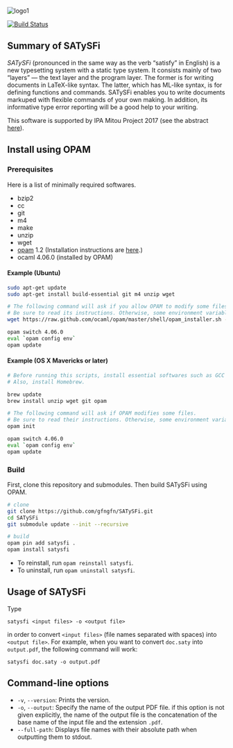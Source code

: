 ![logo1](https://raw.githubusercontent.com/wiki/gfngfn/SATySFi/img/satysfi-logo.png)

[![Build Status](https://travis-ci.org/gfngfn/SATySFi.svg?branch=master)](https://travis-ci.org/gfngfn/SATySFi)

## Summary of SATySFi

*SATySFi* (pronounced in the same way as the verb “satisfy” in English) is a new typesetting system with a static type system. It consists mainly of two “layers” ― the text layer and the program layer. The former is for writing documents in LaTeX-like syntax. The latter, which has ML-like syntax, is for defining functions and commands. SATySFi enables you to write documents markuped with flexible commands of your own making. In addition, its informative type error reporting will be a good help to your writing.

This software is supported by IPA Mitou Project 2017 (see the abstract [here](https://www.ipa.go.jp/jinzai/mitou/2017/gaiyou_t-4.html)).

## Install using OPAM

### Prerequisites

Here is a list of minimally required softwares.

* bzip2
* cc
* git
* m4
* make
* unzip
* wget
* [opam](https://opam.ocaml.org/) 1.2 (Installation instructions are [here](https://opam.ocaml.org/doc/Install.html).)
* ocaml 4.06.0 (installed by OPAM)

#### Example (Ubuntu)

```sh
sudo apt-get update
sudo apt-get install build-essential git m4 unzip wget

# The following command will ask if you allow OPAM to modify some files (e.g. ~/.bash_profile).
# Be sure to read its instructions. Otherwise, some environment variables won't be set.
wget https://raw.github.com/ocaml/opam/master/shell/opam_installer.sh -O - | sh -s /usr/local/bin

opam switch 4.06.0
eval `opam config env`
opam update
```

#### Example (OS X Mavericks or later)

```sh
# Before running this scripts, install essential softwares such as GCC and Make. They can be installed from Xcode Command Line Tools.
# Also, install Homebrew.

brew update
brew install unzip wget git opam

# The following command will ask if OPAM modifies some files.
# Be sure to read their instructions. Otherwise, some environment variables won't be set.
opam init

opam switch 4.06.0
eval `opam config env`
opam update
```

### Build

First, clone this repository and submodules. Then build SATySFi using OPAM.

```sh
# clone
git clone https://github.com/gfngfn/SATySFi.git
cd SATySFi
git submodule update --init --recursive

# build
opam pin add satysfi .
opam install satysfi
```

* To reinstall, run `opam reinstall satysfi`.
* To uninstall, run `opam uninstall satysfi`.

<!--
### Manual build of SATySFi

1. Install ocamlbuild, ocamlfind, and Menhir.
2. In repository, run `make`.
3. `macrodown` should then be available under the diretory.
4. Run `make install` to install `satysfi` as `/usr/local/bin/satysfi`.
5. Run `make install-lib` to create a symbolic link for the library.

You can modify the directory for the installation by specifying `PREFIX` like `sudo make install PREFIX=/usr/bin`. the symbolic link for the SATySFi library will be created as `/usr/local/lib-satysfi -> DIR/lib-satysfi` where `DIR` is the top directory of the repository.
-->

<!--
### Download release from GitHub

See [release page](https://github.com/gfngfn/Macrodown/releases)
-->

## Usage of SATySFi

Type

    satysfi <input files> -o <output file>

in order to convert `<input files>` (file names separated with spaces) into `<output file>`. For example, when you want to convert `doc.saty` into `output.pdf`, the following command will work:

    satysfi doc.saty -o output.pdf

## Command-line options

* `-v`, `--version`: Prints the version.
* `-o`, `--output`: Specify the name of the output PDF file. if this option is not given explicitly, the name of the output file is the concatenation of the base name of the input file and the extension `.pdf`.
* `--full-path`: Displays file names with their absolute path when outputting them to stdout.
